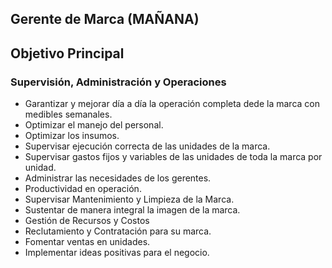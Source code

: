 ## Gerente de Marca (MAÑANA)

## Objetivo Principal


### Supervisión, Administración y Operaciones
- Garantizar y mejorar día a día la operación completa dede la marca con medibles semanales.
- Optimizar el manejo del personal.
- Optimizar los insumos.
- Supervisar ejecución correcta de las unidades de la marca.
- Supervisar gastos fijos y variables de las unidades de toda la marca por unidad.
- Administrar las necesidades de los gerentes.
- Productividad en operación.
- Supervisar Mantenimiento y Limpieza de la Marca.
- Sustentar de manera integral la imagen de la marca.
- Gestión de Recursos y Costos
- Reclutamiento y Contratación para su marca.
- Fomentar ventas en unidades.
- Implementar ideas positivas para el negocio.
